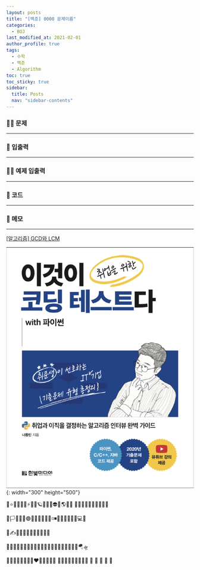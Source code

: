 ```yaml
---
layout: posts
title: "[백준] 0000 문제이름"
categories:
  - BOJ
last_modified_at: 2021-02-01
author_profile: true
tags:
  - 수학
  - 백준
  - Algorithm
toc: true
toc_sticky: true
sidebar:
  title: Posts
  nav: "sidebar-contents"
---
```


### 🙋‍♀️ 문제

-----


### 🙌 입출력

-----


### 🙋‍♂️ 예제 입출력

-----


### 🚀 코드

-----


### 🌠 메모

-----




<mark style='background-color: #f5f0ff'> </mark>

<a href="https://jerimo.github.io/algorithm/gcd/">[알고리즘] GCD와 LCM</a>

![이것이 코딩테스트다](/assets/image/book.PNG){: width="300" height="500"}

🌟⭐🌈🌠🌞✨⚡🚀🌌🪐🌝👾👻👽🦠🌎💨💫
🐱‍🏍🐱‍💻🐱‍🐉🐱‍👓🐱‍🚀

🚨🏳️🏴🏁🔰🟣🔵🚩🏳‍🔆🔱🚧◽◾🔑🎵🧪🧬📐📌💻🎈

🤩✍🙋‍♂️🙋‍♀️👮‍♂️👨‍💻👩🤹

🌷🌻🌼🍀🌳🌴🌵🌄🌅⛵🚤🚢⛺🐣🐱‍🔥💧🌊🌀🛫🚁🪂🛸

💌💗💟💜💙💚💛🧡❤️🤎🖤🤍🎀💕
🎃🎪🎫👑💎🧸🎅🎆🎇 🚗 🚕 🚙 🚌 🚎
